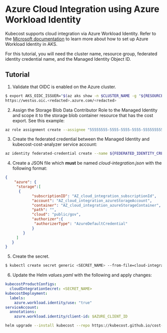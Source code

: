 # Azure Cloud Integration using Azure Workload Identity

Kubecost supports cloud integration via Azure Workload Identity. Refer to the [Microsoft documentation](https://learn.microsoft.com/en-us/azure/aks/workload-identity-deploy-cluster) to learn more about how to set up Azure Workload Identity in AKS.

For this tutorial, you will need the cluster name, resource group, federated identity credential name, and the Managed Identity Object ID.

## Tutorial

1. Validate that OIDC is enabled on the Azure cluster.

```bash
$ export AKS_OIDC_ISSUER="$(az aks show -n $CLUSTER_NAME -g "${RESOURCE_GROUP}" --query "oidcIssuerProfile.issuerUrl" -otsv)"
https://westus.oic.<redacted>.azure.com/<redacted>
```

2. Assign the Storage Blob Data Contributor Role to the Managed Identity and scope it to the storage blob container resource that has the cost export. See this example:

```bash
az role assignment create --assignee "55555555-5555-5555-5555-555555555555" --role "Storage Blob Data Contributor" --scope "/subscriptions/00000000-0000-0000-0000-000000000000/resourceGroups/Example-Storage-rg/providers/Microsoft.Storage/storageAccounts/storage12345"
```

3. Create the federated credential between the Managed Identity and kubecost-cost-analyzer service account:

```bash
az identity federated-credential create --name ${FEDERATED_IDENTITY_CREDENTIAL_NAME} --identity-name ${USER_ASSIGNED_IDENTITY_NAME} --resource-group ${RESOURCE_GROUP} --issuer ${AKS_OIDC_ISSUER} --subject system:serviceaccount:${KUBECOST_NAMESPACE}:kubecost-cost-analyzer
```

4. Create a JSON file which **must** be named _cloud-integration.json_ with the following format:

```json
{
    "azure": {
     "storage":[
      {
            "subscriptionID": "AZ_cloud_integration_subscriptionId",
            "account": "AZ_cloud_integration_azureStorageAccount",
            "container": "AZ_cloud_integration_azureStorageContainer",
            "path": "",
            "cloud": "public/gov",
            "authorizer":{
             "authorizerType": "AzureDefaultCredential"
            }
        }
     ]
   }
}
```

5. Create the secret.

```bash
$ kubectl create secret generic <SECRET_NAME> --from-file=cloud-integration.json -n kubecost
```

6. Update the Helm *values.yaml* with the following and apply changes:

```yaml
kubecostProductConfigs:
  cloudIntegrationSecret: <SECRET_NAME>
kubecostDeployment:
  labels:
    azure.workload.identity/use: "true"
serviceAccount:
  annotations:
    azure.workload.identity/client-id: $AZURE_CLIENT_ID
```

```bash
helm upgrade --install kubecost --repo https://kubecost.github.io/cost-analyzer kubecost --namespace kubecost -f values.yaml
```
